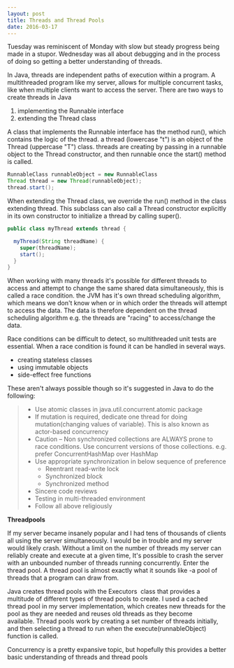 ```yaml
---
layout: post
title: Threads and Thread Pools
date: 2016-03-17
---
```


Tuesday was reminiscent of Monday with slow but steady progress being
made in a stupor. Wednesday was all about debugging and in the process
of doing so getting a better understanding of threads.

In Java, threads are independent paths of execution within a program. A
multithreaded program like my server, allows for multiple concurrent
tasks, like when multiple clients want to access the server. There are
two ways to create threads in Java

1.  implementing the Runnable interface
2.  extending the Thread class

A class that implements the Runnable interface has the method run(),
which contains the logic of the thread. a thread (lowercase "t") is an
object of the Thread (uppercase "T") class. threads are creating by
passing in a runnable object to the Thread constructor, and then
runnable once the start() method is called.

```java
RunnableClass runnableObject = new RunnableClass
Thread thread = new Thread(runnableObject);
thread.start();
```


When extending the Thread class, we override the run() method in the
class extending thread. This subclass can also call a Thread constructor
explicitly in its own constructor to initialize a thread by calling
super().

```java
public class myThread extends thread {

  myThread(String threadName) {
    super(threadName);
    start();
  }
}
```


When working with many threads it's possible for different threads to
access and attempt to change the same shared data simultaneously, this
is called a race condition. the JVM has it's own thread scheduling
algorithm, which means we don't know when or in which order the threads
will attempt to access the data. The data is therefore dependent on the
thread scheduling algorithm e.g. the threads are "racing" to
access/change the data.

Race conditions can be difficult to detect, so multithreaded unit tests
are essential. When a race condition is found it can be handled in
several ways.

-   creating stateless classes
-   using immutable objects
-   side-effect free functions

These aren't always possible though so it's suggested in Java to do the
following:

> -   Use atomic classes in java.util.concurrent.atomic package
> -   If mutation is required, dedicate one thread for doing
>     mutation(changing values of variable). This is also known as
>     actor-based concurrency
> -   Caution – Non synchronized collections are ALWAYS prone to
>     race conditions. Use concurrent versions of those collections.
>     e.g. prefer ConcurrentHashMap over HashMap
> -   Use appropriate synchronization in below sequence of preference
>     -   Reentrant read-write lock
>     -   Synchronized block
>     -   Synchronized method
> -   Sincere code reviews
> -   Testing in multi-threaded environment
> -   Follow all above religiously

**Threadpools**

If my server became insanely popular and I had tens of thousands of
clients all using the server simultaneously. I would be in trouble and
my server would likely crash. Without a limit on the number of threads
my server can reliably create and execute at a given time, It's possible
to crash the server with an unbounded number of threads running
concurrently. Enter the thread pool. A thread pool is almost exactly
what it sounds like -a pool of threads that a program can draw from.

Java creates thread pools with the Executors  class that provides a
multitude of different types of thread pools to create. I used a cached
thread pool in my server implementation, which creates new threads for
the pool as they are needed and reuses old threads as they become
available. Thread pools work by creating a set number of threads
initially, and then selecting a thread to run when the
execute(runnableObject) function is called.

Concurrency is a pretty expansive topic, but hopefully this provides a
better basic understanding of threads and thread pools

 
